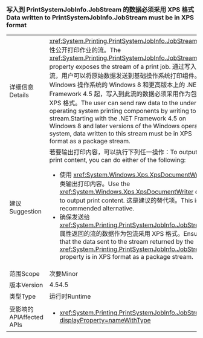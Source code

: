 ### <a name="data-written-to-printsystemjobinfojobstream-must-be-in-xps-format"></a><span data-ttu-id="a7bf7-101">写入到 PrintSystemJobInfo.JobStream 的数据必须采用 XPS 格式</span><span class="sxs-lookup"><span data-stu-id="a7bf7-101">Data written to PrintSystemJobInfo.JobStream must be in XPS format</span></span>

|   |   |
|---|---|
|<span data-ttu-id="a7bf7-102">详细信息</span><span class="sxs-lookup"><span data-stu-id="a7bf7-102">Details</span></span>|<span data-ttu-id="a7bf7-103"><xref:System.Printing.PrintSystemJobInfo.JobStream> 属性公开打印作业的流。</span><span class="sxs-lookup"><span data-stu-id="a7bf7-103">The <xref:System.Printing.PrintSystemJobInfo.JobStream> property exposes the stream of a print job.</span></span> <span data-ttu-id="a7bf7-104">通过写入到此流，用户可以将原始数据发送到基础操作系统打印组件。从 Windows 操作系统的 Windows 8 和更高版本上的 .NET Framework 4.5 起，写入到此流的数据必须采用作为包流的 XPS 格式。</span><span class="sxs-lookup"><span data-stu-id="a7bf7-104">The user can send raw data to the underlying operating system printing components by writing to this stream.Starting with the .NET Framework 4.5 on Windows 8 and later versions of the Windows operating system, data written to this stream must be in XPS format as a package stream.</span></span>|
|<span data-ttu-id="a7bf7-105">建议</span><span class="sxs-lookup"><span data-stu-id="a7bf7-105">Suggestion</span></span>|<span data-ttu-id="a7bf7-106">若要输出打印内容，可以执行下列任一操作：</span><span class="sxs-lookup"><span data-stu-id="a7bf7-106">To output print content, you can do either of the following:</span></span><ul><li><span data-ttu-id="a7bf7-107">使用 <xref:System.Windows.Xps.XpsDocumentWriter> 类输出打印内容。</span><span class="sxs-lookup"><span data-stu-id="a7bf7-107">Use the <xref:System.Windows.Xps.XpsDocumentWriter> class to output print content.</span></span> <span data-ttu-id="a7bf7-108">这是建议的替代项。</span><span class="sxs-lookup"><span data-stu-id="a7bf7-108">This is the recommended alternative.</span></span></li><li><span data-ttu-id="a7bf7-109">确保发送给 <xref:System.Printing.PrintSystemJobInfo.JobStream> 属性返回的流的数据作为包流采用 XPS 格式。</span><span class="sxs-lookup"><span data-stu-id="a7bf7-109">Ensure that the data sent to the stream returned by the <xref:System.Printing.PrintSystemJobInfo.JobStream> property is in XPS format as a package stream.</span></span></li></ul>|
|<span data-ttu-id="a7bf7-110">范围</span><span class="sxs-lookup"><span data-stu-id="a7bf7-110">Scope</span></span>|<span data-ttu-id="a7bf7-111">次要</span><span class="sxs-lookup"><span data-stu-id="a7bf7-111">Minor</span></span>|
|<span data-ttu-id="a7bf7-112">版本</span><span class="sxs-lookup"><span data-stu-id="a7bf7-112">Version</span></span>|<span data-ttu-id="a7bf7-113">4.5</span><span class="sxs-lookup"><span data-stu-id="a7bf7-113">4.5</span></span>|
|<span data-ttu-id="a7bf7-114">类型</span><span class="sxs-lookup"><span data-stu-id="a7bf7-114">Type</span></span>|<span data-ttu-id="a7bf7-115">运行时</span><span class="sxs-lookup"><span data-stu-id="a7bf7-115">Runtime</span></span>|
|<span data-ttu-id="a7bf7-116">受影响的 API</span><span class="sxs-lookup"><span data-stu-id="a7bf7-116">Affected APIs</span></span>|<ul><li><xref:System.Printing.PrintSystemJobInfo.JobStream?displayProperty=nameWithType></li></ul>|


